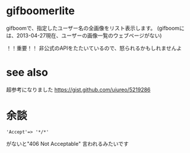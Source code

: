 gifboomerlite
=============

gifboomで、指定したユーザー名の全画像をリスト表示します。
(gifboomには、2013-04-27現在、ユーザーの画像一覧のウェブページがない)

！！重要！！
非公式のAPIをたたいているので、怒られるかもしれませんよ


see also
========

超参考になりました
https://gist.github.com/uiureo/5219286


余談
======

    'Accept'=> '*/*'
がないと"406 Not Acceptable" 言われるみたいです

